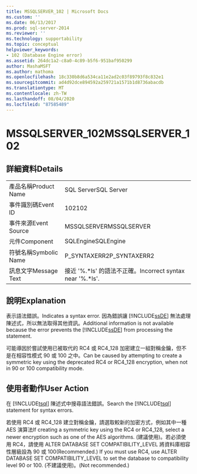 ```yaml
---
title: MSSQLSERVER_102 | Microsoft Docs
ms.custom: ''
ms.date: 06/13/2017
ms.prod: sql-server-2014
ms.reviewer: ''
ms.technology: supportability
ms.topic: conceptual
helpviewer_keywords:
- 102 (Database Engine error)
ms.assetid: 264dc1a2-c8a0-4c89-b5f6-951baf950299
author: MashaMSFT
ms.author: mathoma
ms.openlocfilehash: 18c330b8d6a534ca11e2ad2c03f89793f8c832e1
ms.sourcegitcommit: ad4d92dce894592a259721a1571b1d8736abacdb
ms.translationtype: MT
ms.contentlocale: zh-TW
ms.lasthandoff: 08/04/2020
ms.locfileid: "87585489"
---
```

# <a name="mssqlserver_102"></a><span data-ttu-id="45b8a-102">MSSQLSERVER_102</span><span class="sxs-lookup"><span data-stu-id="45b8a-102">MSSQLSERVER_102</span></span>
    
## <a name="details"></a><span data-ttu-id="45b8a-103">詳細資料</span><span class="sxs-lookup"><span data-stu-id="45b8a-103">Details</span></span>  
  
|||  
|-|-|  
|<span data-ttu-id="45b8a-104">產品名稱</span><span class="sxs-lookup"><span data-stu-id="45b8a-104">Product Name</span></span>|<span data-ttu-id="45b8a-105">SQL Server</span><span class="sxs-lookup"><span data-stu-id="45b8a-105">SQL Server</span></span>|  
|<span data-ttu-id="45b8a-106">事件識別碼</span><span class="sxs-lookup"><span data-stu-id="45b8a-106">Event ID</span></span>|<span data-ttu-id="45b8a-107">102</span><span class="sxs-lookup"><span data-stu-id="45b8a-107">102</span></span>|  
|<span data-ttu-id="45b8a-108">事件來源</span><span class="sxs-lookup"><span data-stu-id="45b8a-108">Event Source</span></span>|<span data-ttu-id="45b8a-109">MSSQLSERVER</span><span class="sxs-lookup"><span data-stu-id="45b8a-109">MSSQLSERVER</span></span>|  
|<span data-ttu-id="45b8a-110">元件</span><span class="sxs-lookup"><span data-stu-id="45b8a-110">Component</span></span>|<span data-ttu-id="45b8a-111">SQLEngine</span><span class="sxs-lookup"><span data-stu-id="45b8a-111">SQLEngine</span></span>|  
|<span data-ttu-id="45b8a-112">符號名稱</span><span class="sxs-lookup"><span data-stu-id="45b8a-112">Symbolic Name</span></span>|<span data-ttu-id="45b8a-113">P_SYNTAXERR2</span><span class="sxs-lookup"><span data-stu-id="45b8a-113">P_SYNTAXERR2</span></span>|  
|<span data-ttu-id="45b8a-114">訊息文字</span><span class="sxs-lookup"><span data-stu-id="45b8a-114">Message Text</span></span>|<span data-ttu-id="45b8a-115">接近 '%.\*ls' 的語法不正確。</span><span class="sxs-lookup"><span data-stu-id="45b8a-115">Incorrect syntax near '%.\*ls'.</span></span>|  
  
## <a name="explanation"></a><span data-ttu-id="45b8a-116">說明</span><span class="sxs-lookup"><span data-stu-id="45b8a-116">Explanation</span></span>  
 <span data-ttu-id="45b8a-117">表示語法錯誤。</span><span class="sxs-lookup"><span data-stu-id="45b8a-117">Indicates a syntax error.</span></span> <span data-ttu-id="45b8a-118">因為錯誤讓 [!INCLUDE[ssDE](../../includes/ssde-md.md)] 無法處理陳述式，所以無法取得其他資訊。</span><span class="sxs-lookup"><span data-stu-id="45b8a-118">Additional information is not available because the error prevents the [!INCLUDE[ssDE](../../includes/ssde-md.md)] from processing the statement.</span></span>  
  
 <span data-ttu-id="45b8a-119">可能導因於嘗試使用已被取代的 RC4 或 RC4_128 加密建立一組對稱金鑰，但不是在相容性模式 90 或 100 之中。</span><span class="sxs-lookup"><span data-stu-id="45b8a-119">Can be caused by attempting to create a symmetric key using the deprecated RC4 or RC4_128 encryption, when not in 90 or 100 compatibility mode.</span></span>  
  
## <a name="user-action"></a><span data-ttu-id="45b8a-120">使用者動作</span><span class="sxs-lookup"><span data-stu-id="45b8a-120">User Action</span></span>  
 <span data-ttu-id="45b8a-121">在 [!INCLUDE[tsql](../../includes/tsql-md.md)] 陳述式中搜尋語法錯誤。</span><span class="sxs-lookup"><span data-stu-id="45b8a-121">Search the [!INCLUDE[tsql](../../includes/tsql-md.md)] statement for syntax errors.</span></span>  
  
 <span data-ttu-id="45b8a-122">若使用 RC4 或 RC4_128 建立對稱金鑰，請選取較新的加密方式，例如其中一種 AES 演算法</span><span class="sxs-lookup"><span data-stu-id="45b8a-122">If creating a symmetric key using the RC4 or RC4_128, select a newer encryption such as one of the AES algorithms.</span></span> <span data-ttu-id="45b8a-123">(建議使用)。若必須使用 RC4，請使用 ALTER DATABASE SET COMPATIBILITY_LEVEL 將資料庫相容性層級設為 90 或 100</span><span class="sxs-lookup"><span data-stu-id="45b8a-123">(Recommended.) If you must use RC4, use ALTER DATABASE SET COMPATIBILITY_LEVEL to set the database to compatibility level 90 or 100.</span></span> <span data-ttu-id="45b8a-124">(不建議使用)。</span><span class="sxs-lookup"><span data-stu-id="45b8a-124">(Not recommended.)</span></span>  
  
  
